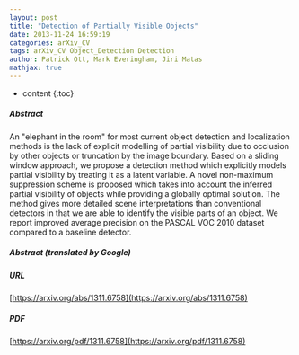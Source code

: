 ```yaml
---
layout: post
title: "Detection of Partially Visible Objects"
date: 2013-11-24 16:59:19
categories: arXiv_CV
tags: arXiv_CV Object_Detection Detection
author: Patrick Ott, Mark Everingham, Jiri Matas
mathjax: true
---
```


* content
{:toc}

##### Abstract
An "elephant in the room" for most current object detection and localization methods is the lack of explicit modelling of partial visibility due to occlusion by other objects or truncation by the image boundary. Based on a sliding window approach, we propose a detection method which explicitly models partial visibility by treating it as a latent variable. A novel non-maximum suppression scheme is proposed which takes into account the inferred partial visibility of objects while providing a globally optimal solution. The method gives more detailed scene interpretations than conventional detectors in that we are able to identify the visible parts of an object. We report improved average precision on the PASCAL VOC 2010 dataset compared to a baseline detector.

##### Abstract (translated by Google)


##### URL
[https://arxiv.org/abs/1311.6758](https://arxiv.org/abs/1311.6758)

##### PDF
[https://arxiv.org/pdf/1311.6758](https://arxiv.org/pdf/1311.6758)


